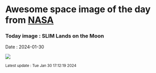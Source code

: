 
# Awesome space image of the day from [NASA](https://api.nasa.gov/)

### Today image : SLIM Lands on the Moon
Date : 2024-01-30

![](https://apod.nasa.gov/apod/image/2401/Slim_jaxa_960.jpg)

<small>Latest update : Tue Jan 30 17:12:19 2024</small>
        